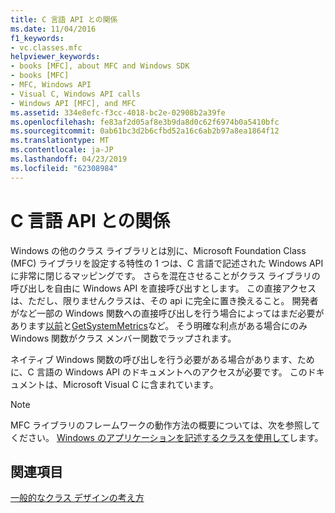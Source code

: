 ```yaml
---
title: C 言語 API との関係
ms.date: 11/04/2016
f1_keywords:
- vc.classes.mfc
helpviewer_keywords:
- books [MFC], about MFC and Windows SDK
- books [MFC]
- MFC, Windows API
- Visual C, Windows API calls
- Windows API [MFC], and MFC
ms.assetid: 334e8efc-f3cc-4018-bc2e-02908b2a39fe
ms.openlocfilehash: fe83af2d05af8e3b9da8d0c62f6974b0a5410bfc
ms.sourcegitcommit: 0ab61bc3d2b6cfbd52a16c6ab2b97a8ea1864f12
ms.translationtype: MT
ms.contentlocale: ja-JP
ms.lasthandoff: 04/23/2019
ms.locfileid: "62308984"
---
```

# <a name="relationship-to-the-c-language-api"></a>C 言語 API との関係

Windows の他のクラス ライブラリとは別に、Microsoft Foundation Class (MFC) ライブラリを設定する特性の 1 つは、C 言語で記述された Windows API に非常に閉じるマッピングです。 さらを混在させることがクラス ライブラリの呼び出しを自由に Windows API を直接呼び出すとします。 この直接アクセスは、ただし、限りませんクラスは、その api に完全に置き換えること。 開発者がなど一部の Windows 関数への直接呼び出しを行う場合によってはまだ必要があります[以前](/windows/desktop/api/winuser/nf-winuser-setcursor)と[GetSystemMetrics](/windows/desktop/api/winuser/nf-winuser-getsystemmetrics)など。 そう明確な利点がある場合にのみ Windows 関数がクラス メンバー関数でラップされます。

ネイティブ Windows 関数の呼び出しを行う必要がある場合があります、ために、C 言語の Windows API のドキュメントへのアクセスが必要です。 このドキュメントは、Microsoft Visual C に含まれています。

> [!NOTE]
>  MFC ライブラリのフレームワークの動作方法の概要については、次を参照してください。 [Windows のアプリケーションを記述するクラスを使用して](../mfc/using-the-classes-to-write-applications-for-windows.md)します。

## <a name="see-also"></a>関連項目

[一般的なクラス デザインの考え方](../mfc/general-class-design-philosophy.md)

